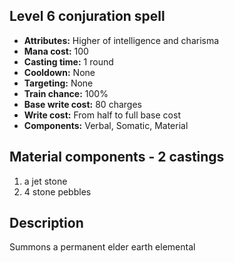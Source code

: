 ## Level 6 conjuration spell

- **Attributes:** Higher of intelligence and charisma
- **Mana cost:** 100
- **Casting time:** 1 round
- **Cooldown:** None
- **Targeting:** None
- **Train chance:** 100%
- **Base write cost:** 80 charges
- **Write cost:** From half to full base cost
- **Components:** Verbal, Somatic, Material

## Material components - 2 castings

1. a jet stone
2. 4 stone pebbles

## Description

Summons a permanent elder earth elemental
